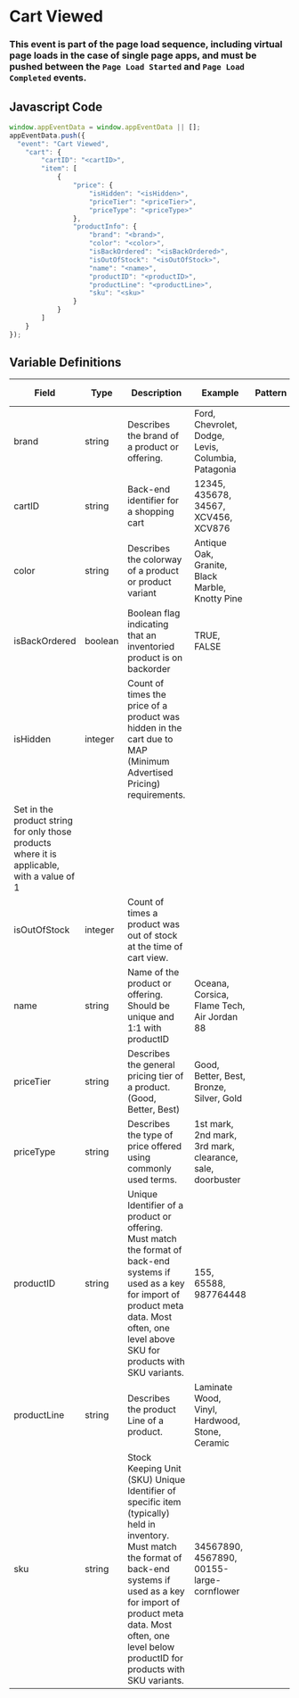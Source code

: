 # Cart Viewed

### This event is part of the page load sequence, including virtual page loads in the case of single page apps, and must be pushed between the `Page Load Started` and `Page Load Completed` events.

## Javascript Code
```js
window.appEventData = window.appEventData || [];
appEventData.push({
  "event": "Cart Viewed",
    "cart": {
        "cartID": "<cartID>",
        "item": [
            {
                "price": {
                    "isHidden": "<isHidden>",
                    "priceTier": "<priceTier>",
                    "priceType": "<priceType>"
                },
                "productInfo": {
                    "brand": "<brand>",
                    "color": "<color>",
                    "isBackOrdered": "<isBackOrdered>",
                    "isOutOfStock": "<isOutOfStock>",
                    "name": "<name>",
                    "productID": "<productID>",
                    "productLine": "<productLine>",
                    "sku": "<sku>"
                }
            }
        ]
    }
});
```

## Variable Definitions

|Field|Type|Description|Example|Pattern|Min Length|Max Length|Minimum|Maximum|Multiple Of|
| --- | --- | --- | --- | --- | --- | --- | --- | --- | --- |
|brand|string|Describes the brand of a product or offering.|Ford, Chevrolet, Dodge, Levis, Columbia, Patagonia|||||||
|cartID|string|Back-end identifier for a shopping cart|12345, 435678, 34567, XCV456, XCV876|||||||
|color|string|Describes the colorway of a product or product variant|Antique Oak, Granite, Black Marble, Knotty Pine|||||||
|isBackOrdered|boolean|Boolean flag indicating that an inventoried product is on backorder|TRUE, FALSE|||||||
|isHidden|integer|Count of times the price of a product was hidden in the cart due to MAP \(Minimum Advertised Pricing\) requirements.
  Set in the product string for only those products where it is applicable, with a value of 1||||||||
|isOutOfStock|integer|Count of times a product was out of stock at the time of cart view.||||||||
|name|string|Name of the product or offering.  Should be unique and 1:1 with productID|Oceana, Corsica, Flame Tech, Air Jordan 88|||||||
|priceTier|string|Describes the general pricing tier of a product. \(Good, Better, Best\)|Good, Better, Best, Bronze, Silver, Gold|||||||
|priceType|string|Describes the type of price offered using commonly used terms. |1st mark, 2nd mark, 3rd mark, clearance, sale, doorbuster|||||||
|productID|string|Unique Identifier of a product or offering.  Must match the format of back-end systems if used as a key for import of product meta data. Most often, one level above SKU for products with SKU variants. |155, 65588, 987764448|||||||
|productLine|string|Describes the product Line of a product. |Laminate Wood, Vinyl, Hardwood, Stone, Ceramic|||||||
|sku|string|Stock Keeping Unit \(SKU\) Unique Identifier of specific item \(typically\) held in inventory.  Must match the format of back-end systems if used as a key for import of product meta data. Most often, one level below productID for products with SKU variants. |34567890, 4567890, 00155-large-cornflower|||||||
